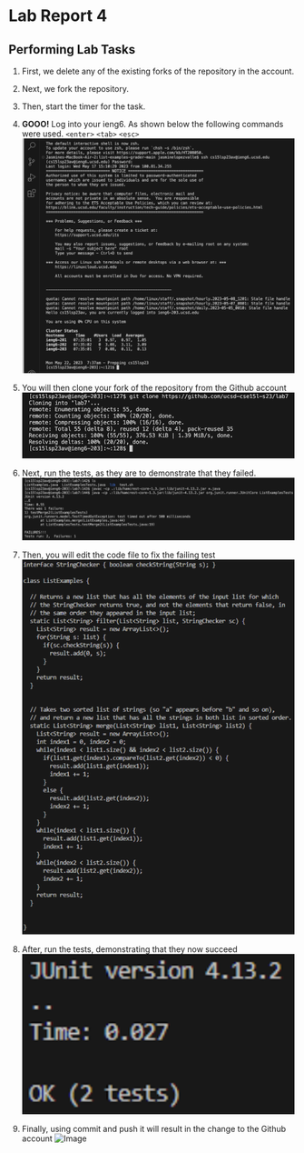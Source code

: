 # Lab Report 4

## Performing Lab Tasks

1. First, we delete any of the existing forks of the repository in the account.

2. Next, we fork the repository.

3. Then, start the timer for the task.

4. **GOOO!** Log into your ieng6. As shown below the following commands were used.
`<enter>` `<tab>` `<esc>`
![Image](vim1.png)

5. You will then clone your fork of the repository from the Github account
![Image](vim2.png)

6. Next, run the tests, as they are to demonstrate that they failed.
![Image](vim3.png)

7. Then, you will edit the code file to fix the failing test
![Image](vim4.png)

8. After, run the tests, demonstrating that they now succeed                                                  
![Image](vim5.png)

9. Finally, using commit and push it will result in the change to the Github account
![Image](vim6.png)


